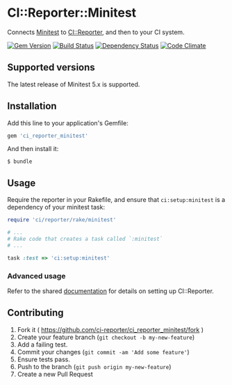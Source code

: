 # CI::Reporter::Minitest

Connects [Minitest][mt] to [CI::Reporter][ci], and then to your CI
system.

[![Gem Version](https://badge.fury.io/rb/ci_reporter_minitest.svg)](http://badge.fury.io/rb/ci_reporter_minitest)
[![Build Status](https://travis-ci.org/ci-reporter/ci_reporter_minitest.svg?branch=master)](https://travis-ci.org/ci-reporter/ci_reporter_minitest)
[![Dependency Status](https://gemnasium.com/ci-reporter/ci_reporter_minitest.svg)](https://gemnasium.com/ci-reporter/ci_reporter_minitest)
[![Code Climate](https://codeclimate.com/github/ci-reporter/ci_reporter_minitest.png)](https://codeclimate.com/github/ci-reporter/ci_reporter_minitest)

[mt]: https://github.com/seattlerb/minitest
[ci]: https://github.com/ci-reporter/ci_reporter

## Supported versions

The latest release of Minitest 5.x is supported.

## Installation

Add this line to your application's Gemfile:

```ruby
gem 'ci_reporter_minitest'
```

And then install it:

```
$ bundle
```

## Usage

Require the reporter in your Rakefile, and ensure that
`ci:setup:minitest` is a dependency of your minitest task:

```ruby
require 'ci/reporter/rake/minitest'

# ...
# Rake code that creates a task called `:minitest`
# ...

task :test => 'ci:setup:minitest'
```

### Advanced usage

Refer to the shared [documentation][ci] for details on setting up
CI::Reporter.

## Contributing

1. Fork it ( https://github.com/ci-reporter/ci_reporter_minitest/fork )
2. Create your feature branch (`git checkout -b my-new-feature`)
3. Add a failing test.
4. Commit your changes (`git commit -am 'Add some feature'`)
5. Ensure tests pass.
6. Push to the branch (`git push origin my-new-feature`)
7. Create a new Pull Request
